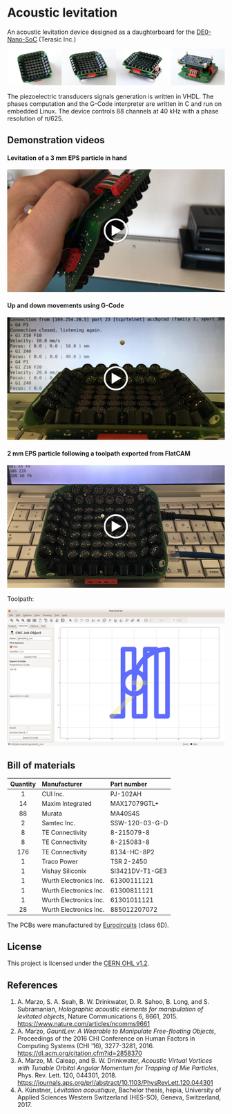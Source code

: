 # Acoustic levitation

An acoustic levitation device designed as a daughterboard for the [DE0-Nano-SoC](http://www.terasic.com.tw/cgi-bin/page/archive.pl?Language=English&CategoryNo=165&No=941) (Terasic Inc.)

[<img src="docs/image1.jpg" width="25%">](https://leastrobino.github.io/acoustic-levitation/image1.jpg)[<img src="docs/image2.jpg" width="25%">](https://leastrobino.github.io/acoustic-levitation/image2.jpg)[<img src="docs/image3.jpg" width="25%">](https://leastrobino.github.io/acoustic-levitation/image3.jpg)[<img src="docs/image4.jpg" width="25%">](https://leastrobino.github.io/acoustic-levitation/image4.jpg)

The piezoelectric transducers signals generation is written in VHDL. The phases computation and the G-Code interpreter are written in C and run on embedded Linux. The device controls 88 channels at 40 kHz with a phase resolution of π/625.

## Demonstration videos

#### Levitation of a 3 mm EPS particle in hand
[![Levitation device in hand](docs/hand.png)](https://leastrobino.github.io/acoustic-levitation/hand.mov)

#### Up and down movements using G-Code
[![Up and down movements](docs/updown.png)](https://leastrobino.github.io/acoustic-levitation/updown.mov)

#### 2 mm EPS particle following a toolpath exported from FlatCAM
[![Particule following a path](docs/path.png)](https://leastrobino.github.io/acoustic-levitation/path.mov)

Toolpath:

[<img src="docs/flatcam.png" alt="Toolpath in FlatCAM" width="640">](https://leastrobino.github.io/acoustic-levitation/flatcam.png)

## Bill of materials

| Quantity | Manufacturer           | Part number     |
| :------: | :--------------------- | :-------------- |
| 1        | CUI Inc.               | PJ-102AH        |
| 14       | Maxim Integrated       | MAX17079GTL+    |
| 88       | Murata                 | MA40S4S         |
| 2        | Samtec Inc.            | SSW-120-03-G-D  |
| 8        | TE Connectivity        | 8-215079-8      |
| 8        | TE Connectivity        | 8-215083-8      |
| 176      | TE Connectivity        | 8134-HC-8P2     |
| 1        | Traco Power            | TSR 2-2450      |
| 1        | Vishay Siliconix       | SI3421DV-T1-GE3 |
| 1        | Wurth Electronics Inc. | 61300111121     |
| 1        | Wurth Electronics Inc. | 61300811121     |
| 1        | Wurth Electronics Inc. | 61301011121     |
| 28       | Wurth Electronics Inc. | 885012207072    |

The PCBs were manufactured by [Eurocircuits](https://www.eurocircuits.com) (class 6D).

## License

This project is licensed under the [CERN OHL v1.2](LICENSE).

## References

1. A. Marzo, S. A. Seah, B. W. Drinkwater, D. R. Sahoo, B. Long, and S. Subramanian, *Holographic acoustic elements for manipulation of levitated objects*, Nature Communications 6, 8661, 2015.  
   <https://www.nature.com/articles/ncomms9661>
2. A. Marzo, *GauntLev: A Wearable to Manipulate Free-floating Objects*, Proceedings of the 2016 CHI Conference on Human Factors in Computing Systems (CHI '16), 3277-3281, 2016.  
   <https://dl.acm.org/citation.cfm?id=2858370>
3. A. Marzo, M. Caleap, and B. W. Drinkwater, *Acoustic Virtual Vortices with Tunable Orbital Angular Momentum for Trapping of Mie Particles*, Phys. Rev. Lett. 120, 044301, 2018.  
   <https://journals.aps.org/prl/abstract/10.1103/PhysRevLett.120.044301>
4. A. Künstner, *Lévitation acoustique*, Bachelor thesis, hepia, University of Applied Sciences Western Switzerland (HES-SO), Geneva, Switzerland, 2017.

